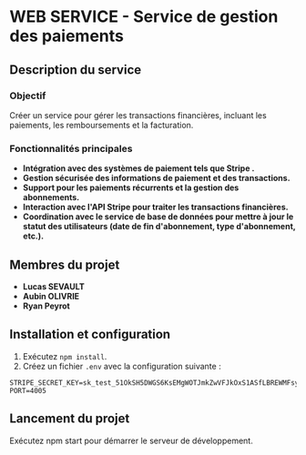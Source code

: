 # WEB SERVICE  - Service de gestion des paiements

## Description du service

### Objectif
Créer un service pour gérer les transactions financières, incluant les paiements, les remboursements et la facturation.

### Fonctionnalités principales
- **Intégration avec des systèmes de paiement tels que Stripe .**
- **Gestion sécurisée des informations de paiement et des transactions.**
- **Support pour les paiements récurrents et la gestion des abonnements.**
- **Interaction avec l'API Stripe pour traiter les transactions financières.**
- **Coordination avec le service de base de données pour mettre à jour le statut des utilisateurs (date de fin d'abonnement, type d'abonnement, etc.).**

## Membres du projet
- **Lucas SEVAULT**
- **Aubin OLIVRIE**
- **Ryan Peyrot**

## Installation et configuration

1. Exécutez `npm install`.
2. Créez un fichier `.env` avec la configuration suivante :

```env
STRIPE_SECRET_KEY=sk_test_51OkSH5DWGS6KsEMgWOTJmkZwVFJkOxS1ASfLBREWMFsyKOfIr2KjFXlLGIB0OR5hhAsR1HcBLHJEsm1bwKr6pTO400vszGo0jU
PORT=4005
```
## Lancement du projet
Exécutez npm start pour démarrer le serveur de développement.
